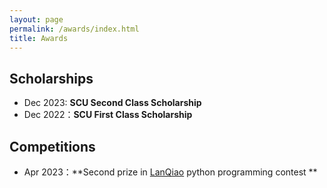 ```yaml
---
layout: page
permalink: /awards/index.html
title: Awards
---
```


## Scholarships

- Dec 2023:  **SCU Second Class  Scholarship** <br>
- Dec 2022：**SCU First Class  Scholarship** <br>

## Competitions 

- Apr 2023：**Second prize in [LanQiao](https://dasai.lanqiao.cn/) python programming contest **<br>
